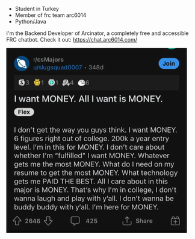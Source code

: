 - Student in Turkey
- Member of frc team arc6014
- Python/Java

I'm the Backend Developer of Arcinator, a completely free and accessible FRC chatbot. Check it out:
https://chat.arc6014.com/



<img src="https://github.com/EReeeN1208/EReeeN1208/blob/main/MONEY.png" width="480" height="490">
